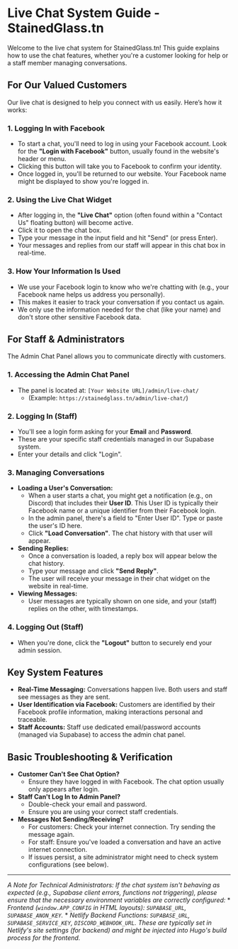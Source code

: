 # Live Chat System Guide - StainedGlass.tn

Welcome to the live chat system for StainedGlass.tn! This guide explains how to use the chat features, whether you're a customer looking for help or a staff member managing conversations.

## For Our Valued Customers

Our live chat is designed to help you connect with us easily. Here’s how it works:

### 1. Logging In with Facebook
*   To start a chat, you'll need to log in using your Facebook account. Look for the **"Login with Facebook"** button, usually found in the website's header or menu.
*   Clicking this button will take you to Facebook to confirm your identity.
*   Once logged in, you'll be returned to our website. Your Facebook name might be displayed to show you're logged in.

### 2. Using the Live Chat Widget
*   After logging in, the **"Live Chat"** option (often found within a "Contact Us" floating button) will become active.
*   Click it to open the chat box.
*   Type your message in the input field and hit "Send" (or press Enter).
*   Your messages and replies from our staff will appear in this chat box in real-time.

### 3. How Your Information Is Used
*   We use your Facebook login to know who we're chatting with (e.g., your Facebook name helps us address you personally).
*   This makes it easier to track your conversation if you contact us again.
*   We only use the information needed for the chat (like your name) and don't store other sensitive Facebook data.

## For Staff & Administrators

The Admin Chat Panel allows you to communicate directly with customers.

### 1. Accessing the Admin Chat Panel
*   The panel is located at: `[Your Website URL]/admin/live-chat/`
    *   (Example: `https://stainedglass.tn/admin/live-chat/`)

### 2. Logging In (Staff)
*   You'll see a login form asking for your **Email** and **Password**.
*   These are your specific staff credentials managed in our Supabase system.
*   Enter your details and click "Login".

### 3. Managing Conversations
*   **Loading a User's Conversation:**
    *   When a user starts a chat, you might get a notification (e.g., on Discord) that includes their **User ID**. This User ID is typically their Facebook name or a unique identifier from their Facebook login.
    *   In the admin panel, there's a field to "Enter User ID". Type or paste the user's ID here.
    *   Click **"Load Conversation"**. The chat history with that user will appear.
*   **Sending Replies:**
    *   Once a conversation is loaded, a reply box will appear below the chat history.
    *   Type your message and click **"Send Reply"**.
    *   The user will receive your message in their chat widget on the website in real-time.
*   **Viewing Messages:**
    *   User messages are typically shown on one side, and your (staff) replies on the other, with timestamps.

### 4. Logging Out (Staff)
*   When you're done, click the **"Logout"** button to securely end your admin session.

## Key System Features

*   **Real-Time Messaging:** Conversations happen live. Both users and staff see messages as they are sent.
*   **User Identification via Facebook:** Customers are identified by their Facebook profile information, making interactions personal and traceable.
*   **Staff Accounts:** Staff use dedicated email/password accounts (managed via Supabase) to access the admin chat panel.

## Basic Troubleshooting & Verification

*   **Customer Can't See Chat Option?**
    *   Ensure they have logged in with Facebook. The chat option usually only appears after login.
*   **Staff Can't Log In to Admin Panel?**
    *   Double-check your email and password.
    *   Ensure you are using your correct staff credentials.
*   **Messages Not Sending/Receiving?**
    *   For customers: Check your internet connection. Try sending the message again.
    *   For staff: Ensure you've loaded a conversation and have an active internet connection.
    *   If issues persist, a site administrator might need to check system configurations (see below).

---

*A Note for Technical Administrators:*
*If the chat system isn't behaving as expected (e.g., Supabase client errors, functions not triggering), please ensure that the necessary environment variables are correctly configured:*
    *   *Frontend (`window.APP_CONFIG` in HTML layouts): `SUPABASE_URL`, `SUPABASE_ANON_KEY`.*
    *   *Netlify Backend Functions: `SUPABASE_URL`, `SUPABASE_SERVICE_KEY`, `DISCORD_WEBHOOK_URL`.*
*These are typically set in Netlify's site settings (for backend) and might be injected into Hugo's build process for the frontend.*
